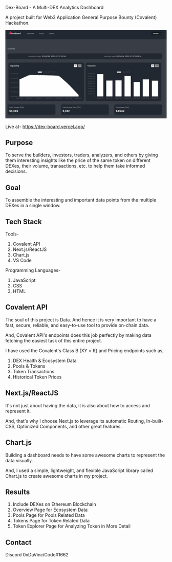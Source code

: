 Dex-Board - A Multi-DEX Analytics Dashboard

A project built for Web3 Application General Purpose Bounty (Covalent) Hackathon.

![dex-board](dex-board.png)

Live at- https://dex-board.vercel.app/

## Purpose

To serve the builders, investors, traders, analyzers, and others by giving them interesting insights like the price of the same token on different DEXes, their volume, transactions, etc. to help them take informed decisions.

## Goal

To assemble the interesting and important data points from the multiple DEXes in a single window.

## Tech Stack

Tools-

1. Covalent API
2. Next.js/ReactJS
3. Chart.js
4. VS Code

Programming Languages-

1. JavaScript
2. CSS
3. HTML

## Covalent API

The soul of this project is Data. And hence it is very important to have a fast, secure, reliable, and easy-to-use tool to provide on-chain data.

And, Covalent API's endpoints does this job perfectly by making data fetching the easiest task of this entire project.

I have used the Covalent's Class B (XY = K) and Pricing endpoints such as,

1. DEX Health & Ecosystem Data
2. Pools & Tokens
3. Token Transactions
4. Historical Token Prices

## Next.js/ReactJS

It's not just about having the data, it is also about how to access and represent it.

And, that's why I choose Next.js to leverage its automatic Routing, In-built-CSS, Optimized Components, and other great features.

## Chart.js

Building a dashboard needs to have some awesome charts to represent the data visually.

And, I used a simple, lightweight, and flexible JavaScript library called Chart.js to create awesome charts in my project.

## Results

1. Include DEXes on Ethereum Blockchain
2. Overview Page for Ecosystem Data
3. Pools Page for Pools Related Data
4. Tokens Page for Token Related Data
5. Token Explorer Page for Analyzing Token in More Detail

## Contact

Discord 0xDaVinciCode#1662
